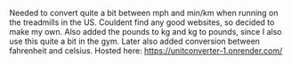 Needed to convert quite a bit between mph and min/km when running on the treadmills in the US.
Couldent find any good websites, so decided to make my own.
Also added the pounds to kg and kg to pounds, since I also use this quite a bit in the gym.
Later also added conversion between fahrenheit and celsius.
Hosted here:
https://unitconverter-1.onrender.com/
